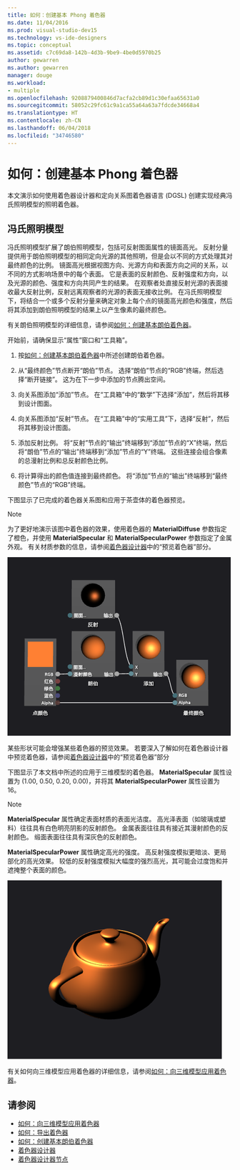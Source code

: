 ```yaml
---
title: 如何：创建基本 Phong 着色器
ms.date: 11/04/2016
ms.prod: visual-studio-dev15
ms.technology: vs-ide-designers
ms.topic: conceptual
ms.assetid: c7c69da8-142b-4d3b-9be9-4be0d5970b25
author: gewarren
ms.author: gewarren
manager: douge
ms.workload:
- multiple
ms.openlocfilehash: 9208879400846d7acfa2cb89d1c30efaa65631a0
ms.sourcegitcommit: 58052c29fc61c9a1ca55a64a63a7fdcde34668a4
ms.translationtype: HT
ms.contentlocale: zh-CN
ms.lasthandoff: 06/04/2018
ms.locfileid: "34746580"
---
```

# <a name="how-to-create-a-basic-phong-shader"></a>如何：创建基本 Phong 着色器

本文演示如何使用着色器设计器和定向关系图着色器语言 (DGSL) 创建实现经典冯氏照明模型的照明着色器。

## <a name="the-phong-lighting-model"></a>冯氏照明模型

冯氏照明模型扩展了朗伯照明模型，包括可反射图面属性的镜面高光。 反射分量提供用于朗伯照明模型的相同定向光源的其他照明，但是会以不同的方式处理其对最终颜色的比例。 镜面高光根据视图方向、光源方向和表面方向之间的关系，以不同的方式影响场景中的每个表面。 它是表面的反射颜色、反射强度和方向，以及光源的颜色、强度和方向共同产生的结果。 在观察者处直接反射光源的表面接收最大反射比例，反射远离观察者的光源的表面无接收比例。 在冯氏照明模型下，将结合一个或多个反射分量来确定对象上每个点的镜面高光颜色和强度，然后将其添加到朗伯照明模型的结果上以产生像素的最终颜色。

有关朗伯照明模型的详细信息，请参阅[如何：创建基本朗伯着色器](../designers/how-to-create-a-basic-lambert-shader.md)。

开始前，请确保显示“属性”窗口和“工具箱”。

1.  按[如何：创建基本朗伯着色器](../designers/how-to-create-a-basic-lambert-shader.md)中所述创建朗伯着色器。

2.  从“最终颜色”节点断开“朗伯”节点。 选择“朗伯”节点的“RGB”终端，然后选择“断开链接”。 这为在下一步中添加的节点腾出空间。

3.  向关系图添加“添加”节点。 在“工具箱”中的“数学”下选择“添加”，然后将其移到设计图面。

4.  向关系图添加“反射”节点。 在“工具箱”中的“实用工具”下，选择“反射”，然后将其移到设计图面。

5.  添加反射比例。 将“反射”节点的“输出”终端移到“添加”节点的“X”终端，然后将“朗伯”节点的“输出”终端移到“添加”节点的“Y”终端。 这些连接会组合像素的总漫射比例和总反射颜色比例。

6.  将计算得出的颜色值连接到最终颜色。 将“添加”节点的“输出”终端移到“最终颜色”节点的“RGB”终端。

 下图显示了已完成的着色器关系图和应用于茶壶体的着色器预览。

> [!NOTE]
> 为了更好地演示该图中着色器的效果，使用着色器的 **MaterialDiffuse** 参数指定了橙色，并使用  **MaterialSpecular** 和 **MaterialSpecularPower**  参数指定了金属外观。 有关材质参数的信息，请参阅[着色器设计器](../designers/shader-designer.md)中的“预览着色器”部分。

 ![着色器图及其效果预览](../designers/media/digit-lighting-graph.png)

 某些形状可能会增强某些着色器的预览效果。 若要深入了解如何在着色器设计器中预览着色器，请参阅[着色器设计器](../designers/shader-designer.md)中的“预览着色器”部分

 下图显示了本文档中所述的应用于三维模型的着色器。 **MaterialSpecular** 属性设置为 (1.00, 0.50, 0.20, 0.00)，并将其 **MaterialSpecularPower** 属性设置为 16。

> [!NOTE]
> **MaterialSpecular** 属性确定表面材质的表面光洁度。 高光泽表面（如玻璃或塑料）往往具有白色明亮阴影的反射颜色。 金属表面往往具有接近其漫射颜色的反射颜色。 缎面表面往往具有深灰色的反射颜色。
>
> **MaterialSpecularPower** 属性确定高光的强度。 高反射强度模拟更暗淡、更局部化的高光效果。 较低的反射强度模拟大幅度的强烈高光，其可能会过度饱和并遮掩整个表面的颜色。

 ![应用于模型的 Phong 照明](../designers/media/digit-lighting-model.png)

 有关如何向三维模型应用着色器的详细信息，请参阅[如何：向三维模型应用着色器](../designers/how-to-apply-a-shader-to-a-3-d-model.md)。

## <a name="see-also"></a>请参阅

- [如何：向三维模型应用着色器](../designers/how-to-apply-a-shader-to-a-3-d-model.md)
- [如何：导出着色器](../designers/how-to-export-a-shader.md)
- [如何：创建基本朗伯着色器](../designers/how-to-create-a-basic-lambert-shader.md)
- [着色器设计器](../designers/shader-designer.md)
- [着色器设计器节点](../designers/shader-designer-nodes.md)